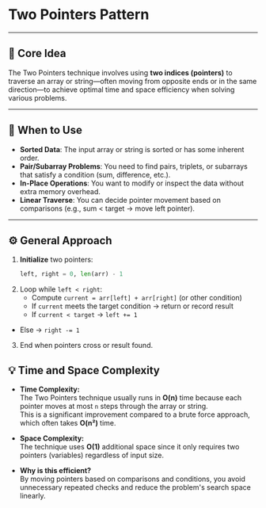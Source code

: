 # Two Pointers Pattern

---

## 📌 Core Idea

The Two Pointers technique involves using **two indices (pointers)** to traverse an array or string—often moving from opposite ends or in the same direction—to achieve optimal time and space efficiency when solving various problems.

---

## 🧠 When to Use

- **Sorted Data**: The input array or string is sorted or has some inherent order.  
- **Pair/Subarray Problems**: You need to find pairs, triplets, or subarrays that satisfy a condition (sum, difference, etc.).  
- **In-Place Operations**: You want to modify or inspect the data without extra memory overhead.  
- **Linear Traverse**: You can decide pointer movement based on comparisons (e.g., sum < target → move left pointer).

---

## ⚙️ General Approach

1. **Initialize** two pointers:  
   ```python
   left, right = 0, len(arr) - 1


2. Loop while `left < right`:  
   - Compute `current = arr[left] + arr[right]` (or other condition)  
   - If `current` meets the target condition → return or record result  
   - If `current < target` → `left += 1`  
  - Else → `right -= 1`

3. End when pointers cross or result found.


## 💡 Time and Space Complexity

- **Time Complexity:**  
  The Two Pointers technique usually runs in **O(n)** time because each pointer moves at most `n` steps through the array or string.  
  This is a significant improvement compared to a brute force approach, which often takes **O(n²)** time.

- **Space Complexity:**  
  The technique uses **O(1)** additional space since it only requires two pointers (variables) regardless of input size.

- **Why is this efficient?**  
  By moving pointers based on comparisons and conditions, you avoid unnecessary repeated checks and reduce the problem's search space linearly.


